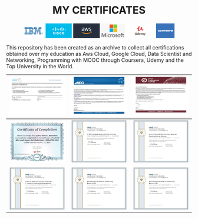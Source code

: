 <h1 align="center">MY CERTIFICATES</h1>
<p id="downloads" align="center">	
	<img src="https://github.com/larrymahumot/Certificates/blob/main/Logo/IBM.jpg" height="40px"/>
	<img src="https://github.com/larrymahumot/Certificates/blob/main/Logo/Cisco.jpg" height="40px"/>
	<img src="https://github.com/larrymahumot/Certificates/blob/main/Logo/Aws.jpg" height="40px"/>
	<img src="https://github.com/larrymahumot/Certificates/blob/main/Logo/Microsoft.jpg" height="40px"/>
	<img src="https://github.com/larrymahumot/Certificates/blob/main/Logo/Udemy.png" height="40px"/>
	<img src="https://github.com/larrymahumot/Certificates/blob/main/Logo/Coursera.jpg"  Width="50px" height="40px"/>
</p>

<p align="Left"> This repository has been created as an archive to collect all certifications obtained over my education as Aws Cloud, Google Cloud, Data Scientist and Networking, Programming with MOOC through Coursera, Udemy and the Top University in the World. </p>



| ![cert_1][01] | ![cert_2][02] | ![cert_3][03] |
| --- | --- | --- |
| ![cert_3][04] | ![cert_4][05] | ![cert_5][06] |
| ![cert_6][07] | ![cert_7][08] | ![cert_8][09] |


[//]: #ImageLinks
[01]: https://github.com/larrymahumot/Certificates/blob/main/Certificates/Introduction%20to%20Cybersecurity%20Certificate.jpg
[02]: https://github.com/larrymahumot/Certificates/blob/main/Certificates//NDG%20Linux%20Unhatched%20Certificate.jpg
[03]: https://github.com/larrymahumot/Certificates/blob/main/Certificates/NDG%20Linux%20Essentials%20Certificate.jpg
[04]: https://github.com/larrymahumot/Certificates/blob/main/Certificates/Azure%20Administrator.jpg
[05]: https://github.com/larrymahumot/Certificates/blob/main/Certificates/Certificate%20Of%20Completion_CCNP%20Troubleshooting%20300135%20Cert%20Prep.jpg
[06]: https://github.com/larrymahumot/Certificates/blob/main/Certificates/Certificate%20Of%20Completion_Cisco%20CCNA%20200301%20Cert%20Prep%20Network%20Fundamentals%20and%20Access.jpg
[07]: https://github.com/larrymahumot/Certificates/blob/main/Certificates/Certificate%20Of%20Completion_CompTIA%20Security%20SY0501%20Cert%20Prep%201%20Threats%20Attacks%20and%20Vulnerabilities.jpg
[08]: https://github.com/larrymahumot/Certificates/blob/main/Certificates/Certificate%20Of%20Completion_Networking%20Foundations%20Networking%20Basics%202015.jpg
[09]: https://github.com/larrymahumot/Certificates/blob/main/Certificates/Certificate%20Of%20Completion_Networking%20Foundations%20Networking%20Basics%202015.jpg






